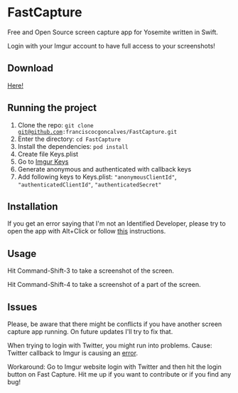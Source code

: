 # FastCapture
Free and Open Source screen capture app for Yosemite written in Swift.

Login with your Imgur account to have full access to your screenshots!

## Download
[Here!](https://github.com/franciscocgoncalves/FastCapture/raw/master/FastCapture.zip)

## Running the project
  1. Clone the repo: <code>git clone git@github.com:franciscocgoncalves/FastCapture.git</code>
  2. Enter the directory: <code>cd FastCapture</code>
  3. Install the dependencies: <code>pod install</code>
  4. Create file Keys.plist
  5. Go to [Imgur Keys](http://api.imgur.com/oauth2/addclient)
  7. Generate anonymous and authenticated with callback keys
  8. Add following keys to Keys.plist: <code>"anonymousClientId"</code>, <code>"authenticatedClientId"</code>, <code>"authenticatedSecret"</code>

## Installation
  If you get an error saying that I'm not an Identified Developer, please try to open the app with Alt+Click or follow [this]( https://support.apple.com/kb/PH14369?viewlocale=en_US&locale=pt_PT ) instructions.

## Usage
Hit Command-Shift-3 to take a screenshot of the screen.

Hit Command-Shift-4 to take a screenshot of a part of the screen.


## Issues

Please, be aware that there might be conflicts if you have another screen capture app running. On future updates I'll try to fix that.

When trying to login with Twitter, you might run into problems.
Cause: Twitter callback to Imgur is causing an [error](http://i.imgur.com/pX6DY2p.png).

Workaround:
Go to Imgur website login with Twitter and then hit the login button on Fast Capture.
Hit me up if you want to contribute or if you find any bug!
